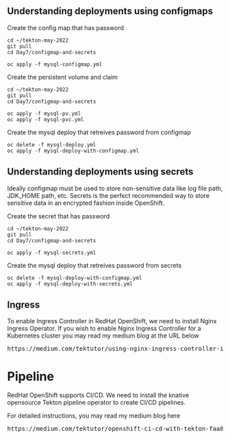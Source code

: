 ## Understanding deployments using configmaps

Create the config map that has password
```
cd ~/tekton-may-2022
git pull
cd Day7/configmap-and-secrets

oc apply -f mysql-configmap.yml 
```

Create the persistent volume and claim
```
cd ~/tekton-may-2022
git pull
cd Day7/configmap-and-secrets

oc apply -f mysql-pv.yml 
oc apply -f mysql-pvc.yml 
```

Create the mysql deploy that retreives password from configmap
```
oc delete -f mysql-deploy.yml
oc apply -f mysql-deploy-with-configmap.yml
```

## Understanding deployments using secrets 

Ideally configmap must be used to store non-sensitive data like log file path, JDK_HOME path, etc. Secrets is the perfect
recommended way to store sensitive data in an encrypted fashion inside OpenShift.

Create the secret that has password
```
cd ~/tekton-may-2022
git pull
cd Day7/configmap-and-secrets

oc apply -f mysql-secrets.yml 
```

Create the mysql deploy that retreives password from secrets 
```
oc delete -f mysql-deploy-with-configmap.yml
oc apply -f mysql-deploy-with-secrets.yml
```

## Ingress

To enable Ingress Controller in RedHat OpenShift, we need to install Nginx Ingress Operator.  If you wish to enable Nginx Ingress Controller for a Kubernetes cluster you may read my medium blog at the URL below
<pre>
https://medium.com/tektutor/using-nginx-ingress-controller-in-kubernetes-bare-metal-setup-890eb4e7772
</pre>


# Pipeline

RedHat OpenShift supports CI/CD.  We need to install the knative opensource Tekton pipeline operator to create CI/CD pipelines.

For detailed instructions, you may read my medium blog here
<pre>
https://medium.com/tektutor/openshift-ci-cd-with-tekton-faa88ba45656
</pre>



